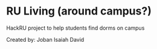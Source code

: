 # RU Living (around campus?)
 
HackRU project to help students find dorms on campus

Created by:
Joban
Isaiah
David
